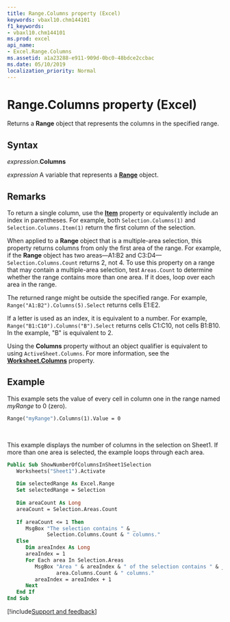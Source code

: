 ```yaml
---
title: Range.Columns property (Excel)
keywords: vbaxl10.chm144101
f1_keywords:
- vbaxl10.chm144101
ms.prod: excel
api_name:
- Excel.Range.Columns
ms.assetid: a1a23288-e911-909d-0bc0-48bdce2ccbac
ms.date: 05/10/2019
localization_priority: Normal
---
```



# Range.Columns property (Excel)

Returns a **Range** object that represents the columns in the specified range.


## Syntax

_expression_.**Columns**

_expression_ A variable that represents a **[Range](excel.range(object).md)** object.


## Remarks

To return a single column, use the **[Item](Excel.Range.Item.md)** property or equivalently include an index in parentheses. For example, both `Selection.Columns(1)` and `Selection.Columns.Item(1)` return the first column of the selection.

When applied to a **Range** object that is a multiple-area selection, this property returns columns from only the first area of the range. For example, if the **Range** object has two areas—A1:B2 and C3:D4—`Selection.Columns.Count` returns 2, not 4. To use this property on a range that may contain a multiple-area selection, test `Areas.Count` to determine whether the range contains more than one area. If it does, loop over each area in the range.

The returned range might be outside the specified range. For example, `Range("A1:B2").Columns(5).Select` returns cells E1:E2.

If a letter is used as an index, it is equivalent to a number. For example, `Range("B1:C10").Columns("B").Select` returns cells C1:C10, not cells B1:B10. In the example, "B" is equivalent to 2.

Using the **Columns** property without an object qualifier is equivalent to using `ActiveSheet.Columns`. For more information, see the **[Worksheet.Columns](excel.worksheet.columns.md)** property.

## Example

This example sets the value of every cell in column one in the range named _myRange_ to 0 (zero).

```vb
Range("myRange").Columns(1).Value = 0
```

<br/>

This example displays the number of columns in the selection on Sheet1. If more than one area is selected, the example loops through each area.

```vb
Public Sub ShowNumberOfColumnsInSheet1Selection
   Worksheets("Sheet1").Activate 
   
   Dim selectedRange As Excel.Range
   Set selectedRange = Selection
   
   Dim areaCount As Long
   areaCount = Selection.Areas.Count 
   
   If areaCount <= 1 Then 
      MsgBox "The selection contains " & _ 
             Selection.Columns.Count & " columns." 
   Else 
      Dim areaIndex As Long
      areaIndex = 1 
      For Each area In Selection.Areas 
         MsgBox "Area " & areaIndex & " of the selection contains " & _ 
                area.Columns.Count & " columns." 
         areaIndex = areaIndex + 1 
      Next 
   End If
End Sub
```



[!include[Support and feedback](~/includes/feedback-boilerplate.md)]
